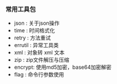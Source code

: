### 常用工具包


- json : 关于json操作
- time : 时间格式化
- retry : 方法重试
- errutil : 异常工具类
- xml : 对象转 xml 文本
- zip : zip文件解压与压缩
- encrypt: 使用md5加密，base64加密解密
- flag : 命令行参数使用